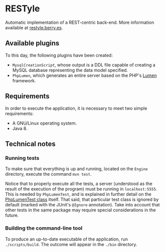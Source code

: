 # RESTyle
Automatic implementation of a REST-centric back-end. More information available at [restyle.berry.es](http://restyle.berry.es/).

## Available plugins
To this day, the following plugins have been created:
- `MysqlCreationScript`, whose output is a DDL file capable of creating a MySQL database representing the data model specified.
- `PhpLumen`, which generates an entire server based on the PHP's [Lumen](https://lumen.laravel.com/) framework.

## Requirements
In order to execute the application, it is necessary to meet two simple requirements:
- A GNU/Linux operating system.
- Java 8.

## Technical notes

### Running tests
To make sure that everything is up and running, located on the `Engine` directory, execute the command `mvn test`.

Notice that to properly execute all the tests, a server (understood as the result of the execution of the program) must be running in `localhost:5555`. This is needed by `PhpLumenTest`, and is explained in further detail on the [PhpLumenTest class](https://github.com/inad9300/RESTyle/blob/master/Engine/src/test/java/es/berry/restyle/generators/rest/PhpLumenTest.java) itself. That said, that particular test class is ignored by default (marked with the JUnit's `@Ignore` annotation). Take into account that other tests in the same package may require special considerations in the future.

### Building the command-line tool
To produce an up-to-date executable of the application, run `./scripts/build`. The outcome will appear in the `./bin` directory.
